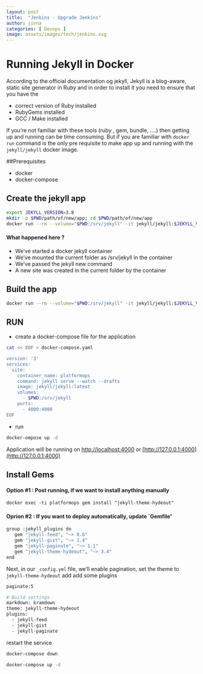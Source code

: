 ```yaml
---
layout: post
title:  "Jenkins - Upgrade Jenkins"
author: jinna
categories: [ Devops ]
image: assets/images/tech/jenkins.svg
---
```

# Running Jekyll in Docker

According to the official documentation og jekyll, Jekyll is a blog-aware, static site generator in Ruby and in order to install it you need to ensure that you have the

* correct version of Ruby installed
* RubyGems installed
* GCC / Make installed

If you’re not familiar with these tools (ruby , gem, bundle, ….) then getting up and running can be time consuming. But if you are familiar with `docker run` command is the only pre requisite to make app up and running with the `jekyll/jekyll` docker image.

##Prerequisites

* docker
* docker-compose

## Create the jekyll app

```bash
export JEKYLL_VERSION=3.8
mkdir -p $PWD/path/of/new/app; cd $PWD/path/of/new/app
docker run --rm --volume="$PWD:/srv/jekyll" -it jekyll/jekyll:$JEKYLL_VERSION jekyll new .
```
#### What happened here ?

* We’ve started a docker jekyll container
* We’ve mounted the current folder as /srv/jekyll in the container
* We’ve passed the jekyll new command
* A new site was created in the current folder by the container

## Build the app

```bash
docker run --rm --volume="$PWD:/srv/jekyll" -it jekyll/jekyll:$JEKYLL_VERSION jekyll build
```

## RUN
- create a docker-compose file for the application

```bash
cat << EOF > docker-compose.yaml

version: '3'
services:
  site:
    container_name: platformops
    command: jekyll serve --watch --drafts
    image: jekyll/jekyll:latest
    volumes:
      - $PWD:/srv/jekyll
    ports:
      - 4000:4000
EOF
```

- run


```bash
docker-ompose up -d
```

Application will be running on [http://localhost:4000](http://localhost:4000) or [http://127.0.0.1:4000](http://127.0.0.1:4000)

## Install Gems

#### Option #1 : Post running, if we want to install anything manually 

`docker exec -ti platformops gem install "jekyll-theme-hydeout"`

#### Oprion #2 : If you want to deploy automatically, update `Gemfile'

```bash
group :jekyll_plugins do
   gem "jekyll-feed", "~> 0.6"
   gem "jekyll-gist", "~> 1.4"
   gem "jekyll-paginate", "~> 1.1"
   gem "jekyll-theme-hydeout", "~> 3.4"   
end
```

Next, in our `_config.yml` file, we’ll enable pagination, set the theme to `jekyll-theme-hydeout` add add some plugins

```bash
paginate:5

# Build settings
markdown: kramdown
theme: jekyll-theme-hydeout
plugins:
  - jekyll-feed
  - jekyll-gist
  - jekyll-paginate  
```

restart the service

```bash
docker-compose down

docker-compose up -d
```